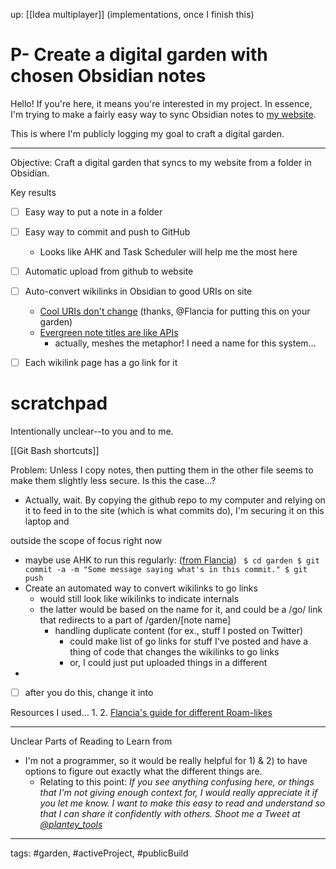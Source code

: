 up: [[Idea multiplayer]] (implementations, once I finish this)
# P- Create a digital garden with chosen Obsidian notes
Hello! If you're here, it means you're interested in my project. In essence, I'm trying to make a fairly easy way to sync Obsidian notes to [my website](ethanplante.org). 


This is where I'm publicly logging my goal to craft a digital garden.



---
Objective: Craft a digital garden that syncs to my website from a folder in Obsidian.

Key results
- [ ] Easy way to put a note in a folder
- [ ] Easy way to commit and push to GitHub
	- Looks like AHK and Task Scheduler will help me the most here
- [ ] Automatic upload from github to website
- [ ] Auto-convert wikilinks in Obsidian to good URIs on site
	- [Cool URIs don't change](https://www.w3.org/Provider/Style/URI) (thanks, @Flancia for putting this on your garden) 
	- [Evergreen note titles are like APIs](https://notes.andymatuschak.org/Evergreen_note_titles_are_like_APIs)
		- actually, meshes the metaphor! I need a name for this system...
- [ ] Each wikilink page has a go link for it


# scratchpad
Intentionally unclear--to you and to me.

[[Git Bash shortcuts]]




Problem: Unless I copy notes, then putting them in the other file seems to make them slightly less secure. Is this the case...?
- Actually, wait. By copying the github repo to my computer and relying on it to feed in to the site (which is what commits do), I'm securing it on this laptop and 


outside the scope of focus right now
- maybe use AHK to run this regularly: ([from Flancia](https://flancia.org/mine/roam-likes/))
	` 
	$ cd garden
	$ git commit -a -m "Some message saying what's in this commit."
	$ git push
	`
- Create an automated way to convert wikilinks to go links
	- would still look like wikilinks to indicate internals
	- the latter would be based on the name for it, and could be a /go/ link that redirects to a part of /garden/[note name]
		- handling duplicate content (for ex., stuff I posted on Twitter)
			- could make list of go links for stuff I've posted and have a thing of code that changes the wikilinks to go links
			- or, I could just put uploaded things in a different
- 



- [ ] after you do this, change it into 

Resources I used...
1. 
2. [Flancia's guide for different Roam-likes](https://flancia.org/mine/roam-likes/)


---
Unclear Parts of Reading to Learn from
- I'm not a programmer, so it would be really helpful for 1) & 2) to have options to figure out exactly what the different things are.
	- Relating to this point: *If you see anything confusing here, or things that I'm not giving enough context for, I would really appreciate it if you let me know. I want to make this easy to read and understand so that I can share it confidently with others. Shoot me a Tweet at [@plantey_tools](https://twitter.com/plantey_tools)*



---
tags: #garden, #activeProject, #publicBuild

